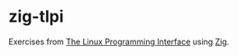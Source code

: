 # zig-tlpi

Exercises from [The Linux Programming Interface](https://en.wikipedia.org/wiki/The_Linux_Programming_Interface) using [Zig](https://ziglang.org).

